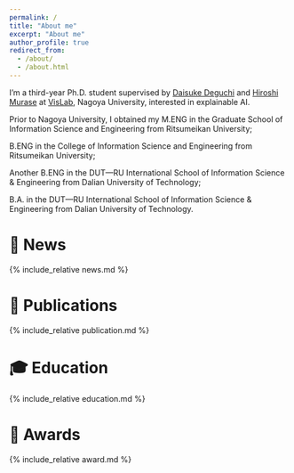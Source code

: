 ```yaml
---
permalink: /
title: "About me"
excerpt: "About me"
author_profile: true
redirect_from: 
  - /about/
  - /about.html
---
```


I’m a third-year Ph.D. student supervised by [Daisuke Deguchi](https://scholar.google.com.hk/citations?hl=zh-CN&user=OO215U0AAAAJ) and [Hiroshi Murase](https://scholar.google.com.hk/citations?hl=zh-CN&user=T2O1-JgAAAAJ) at [VisLab](https://www.vislab.is.i.nagoya-u.ac.jp), Nagoya University, interested in explainable AI.

Prior to Nagoya University, I obtained my M.ENG in the Graduate School of Information Science and Engineering from Ritsumeikan University; 

B.ENG in the College of Information Science and Engineering from Ritsumeikan University; 

Another B.ENG in the DUT—RU International School of Information Science & Engineering from Dalian University of Technology; 

B.A. in the DUT—RU International School of Information Science & Engineering from Dalian University of Technology.

📰 News
======
  {% include_relative news.md %}

📖 Publications
======
  {% include_relative publication.md %}

🎓 Education
======
  {% include_relative education.md %}

🏅 Awards
======
  {% include_relative award.md %}
